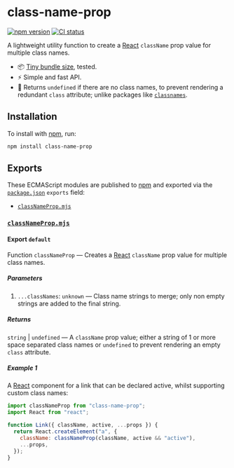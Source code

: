 # class-name-prop

[![npm version](https://badgen.net/npm/v/class-name-prop)](https://npm.im/class-name-prop) [![CI status](https://github.com/jaydenseric/class-name-prop/workflows/CI/badge.svg)](https://github.com/jaydenseric/class-name-prop/actions)

A lightweight utility function to create a [React](https://reactjs.org) `className` prop value for multiple class names.

- 📦 [Tiny bundle size](https://bundlephobia.com/package/class-name-prop), tested.
- ⚡️ Simple and fast API.
- 🧠 Returns `undefined` if there are no class names, to prevent rendering a redundant `class` attribute; unlike packages like [`classnames`](https://github.com/JedWatson/classnames).

## Installation

To install with [npm](https://npmjs.com/get-npm), run:

```sh
npm install class-name-prop
```

## Exports

These ECMAScript modules are published to [npm](https://npmjs.com) and exported via the [`package.json`](./package.json) `exports` field:

- [`classNameProp.mjs`](#exports-classNameProp.mjs)

### <span id="exports-classNameProp.mjs">[`classNameProp.mjs`](./classNameProp.mjs)</span>

#### <span id="exports-classNameProp.mjs-export-default">Export `default`</span>

Function `classNameProp` — Creates a [React](https://reactjs.org) `className` prop value for multiple class names.

##### <span id="exports-classNameProp.mjs-export-default-parameters">Parameters</span>

1. `...classNames`: `unknown` — Class name strings to merge; only non empty strings are added to the final string.

##### <span id="exports-classNameProp.mjs-export-default-returns">Returns</span>

`string` | `undefined` — A `className` prop value; either a string of 1 or more space separated class names or `undefined` to prevent rendering an empty `class` attribute.

##### <span id="exports-classNameProp.mjs-export-default-example-1">Example 1</span>

A [React](https://reactjs.org) component for a link that can be declared active, whilst supporting custom class names:

```js
import classNameProp from "class-name-prop";
import React from "react";

function Link({ className, active, ...props }) {
  return React.createElement("a", {
    className: classNameProp(className, active && "active"),
    ...props,
  });
}
```
